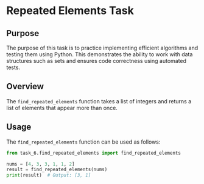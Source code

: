 # Repeated Elements Task

## Purpose
The purpose of this task is to practice implementing efficient algorithms and testing them using Python. This demonstrates the ability to work with data structures such as sets and ensures code correctness using automated tests.

## Overview
The `find_repeated_elements` function takes a list of integers and returns a list of elements that appear more than once.

## Usage
The `find_repeated_elements` function can be used as follows:

```python
from task_6.find_repeated_elements import find_repeated_elements

nums = [4, 3, 3, 1, 1, 2]
result = find_repeated_elements(nums)  
print(result)  # Output: [3, 1]

